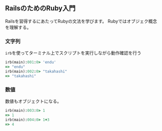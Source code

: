 ## RailsのためのRuby入門

Railsを習得するにあたってRubyの文法を学びます。
Rubyではオブジェク概念を理解する。

### 文字列

`irb`を使ってターミナル上でスクリプトを実行しながら動作確認を行う

```rb
irb(main):001:0> 'endu'
=> "endu"
irb(main):002:0> "takahashi"
=> "takahashi"
```

### 数値

数値もオブジェクトになる。

```rb
irb(main):003:0> 1
=> 1
irb(main):004:0> 1+3
=> 4
```


